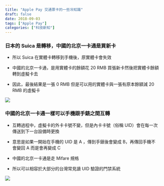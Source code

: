 ```yaml
---
title: "Apple Pay 交通票卡的一些冷知識"
draft: false
date: 2018-09-03
tags: ["Apple Pay"]
categories: ["科技新知"]
---
```


### 日本的 Suica 是轉移，中國的北京一卡通是買新卡

* 所以 Suica  在實體卡轉移到手機後，原實體卡會失效

* 中國的北京一卡通，是用實體卡的餘額花 20 RMB 買張新卡然後把實體卡餘額轉到虛擬卡去

* 因此，最後結果是一張 0 RMB 但是可以用的實體卡與一張有原本餘額減 20 RMB 的虛擬卡

<!--more-->



![](https://hiy.tw/tech/apple_pay_transit/1.png)



### 中國的北京一卡通一樣可以手機跟手錶之間互轉

* 互轉過程中，虛擬卡的外卡卡號不變，但是內卡卡號（俗稱 UID）會在每一次傳送到下一台設備時更換

* 意思是如果一開始在手機的 UID 是 A ，傳到手錶後會變成 B，再傳回手機不會變回 A 而是會再變成 C

* 中國的北京一卡通是走 Mifare 規格

* 所以可以相容於大部分的台灣常見讀 UID 驗證的門禁系統



![](https://hiy.tw/tech/apple_pay_transit/2.png)




